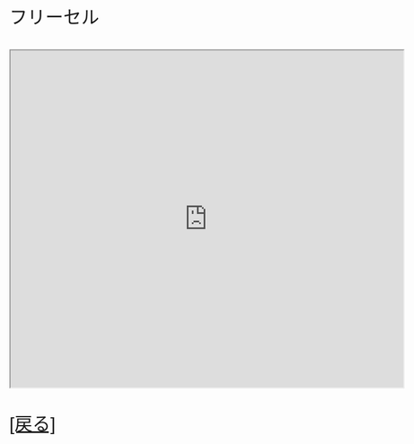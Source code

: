 <font face="Arial" size="6">フリーセル<br><br><iframe src="https://yuki-1018.github.io/Freecell-Web/freecell" width="700" height="600"></iframe>
<br><br><a href="javascript:history.back()">[戻る]</a>
